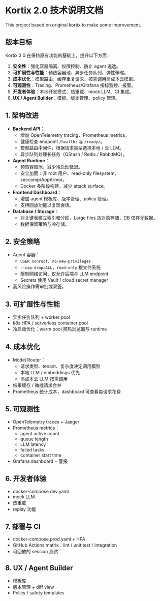 # Kortix 2.0 技术说明文档
This project based on original kortix to make some improvement.

## 版本目标
Kortix 2.0 在保持原有功能的基础上，提升以下方面：
1. **安全性**：强化容器隔离、权限控制、防止 agent 逃逸。
2. **可扩展性与性能**：预热容器池、异步任务队列、弹性伸缩。
3. **成本优化**：模型路由、缓存重复请求、按需调用高成本云模型。
4. **可观测性**：Tracing、Prometheus/Grafana 指标监控、报警。
5. **开发者体验**：本地开发模式、热重载、mock LLM、CI 集成。
6. **UX / Agent Builder**：模板、版本管理、policy 管理。

## 1. 架构改进
- **Backend API**：
  - 增加 OpenTelemetry tracing、Prometheus metrics。
  - 健康检查 endpoint `/healthz` 与 `/readyz`。
  - 模型路由中间件，根据请求类型选择本地 / 云 LLM。
  - 异步队列处理长任务（QStash / Redis / RabbitMQ）。
- **Agent Runtime**：
  - 预热容器池，减少冷启动延迟。
  - 安全加固：非 root 用户、read-only filesystem、seccomp/AppArmor。
  - Docker 多阶段构建，减少 attack surface。
- **Frontend Dashboard**：
  - 增加 agent 模板库、版本管理、policy 管理。
  - 支持回放功能以复现会话。
- **Database / Storage**：
  - 对关键表建立索引和分区，Large files 放对象存储，DB 仅存元数据。
  - 数据保留策略与冷存储。

## 2. 安全策略
- Agent 容器：
  - `USER nonroot`、`no-new-privileges`
  - `--cap-drop=ALL`，`read-only` 根文件系统
  - 限制网络访问，仅允许后端与 LLM endpoint
  - Secrets 使用 Vault / cloud secret manager
- 高风险操作需审批或双签。

## 3. 可扩展性与性能
- 异步任务队列 + worker pool
- k8s HPA / serverless container pool
- 冷启动优化：warm pool 预热浏览器与 runtime

## 4. 成本优化
- Model Router：
  - 请求类型、tenant、复杂度决定调用模型
  - 本地 LLM / embeddings 优先
  - 高成本云 LLM 按需调用
- 结果缓存 / 微批请求合并
- Prometheus 统计成本，dashboard 可查看每请求花费

## 5. 可观测性
- OpenTelemetry traces + Jaeger
- Prometheus metrics：
  - agent active count
  - queue length
  - LLM latency
  - failed tasks
  - container start time
- Grafana dashboard + 警报

## 6. 开发者体验
- docker-compose.dev.yaml
- mock LLM
- 热重载
- replay 功能

## 7. 部署与 CI
- docker-compose.prod.yaml + HPA
- GitHub Actions matrix：lint / unit test / integration
- 可回放的 session 测试

## 8. UX / Agent Builder
- 模板库
- 版本管理 + diff view
- Policy / safety templates
